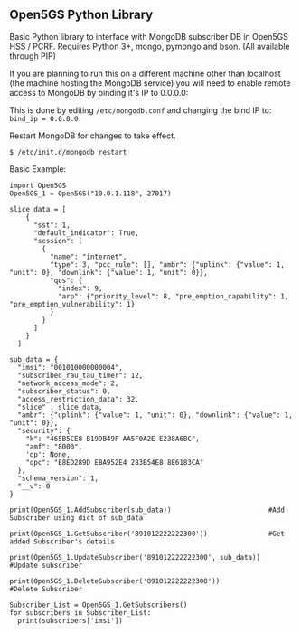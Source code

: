 ## Open5GS Python Library

Basic Python library to interface with MongoDB subscriber DB in Open5GS HSS / PCRF. Requires Python 3+, mongo, pymongo and bson. (All available through PIP)

If you are planning to run this on a different machine other than localhost (the machine hosting the MongoDB service) you will need to enable remote access to MongoDB by binding it's IP to 0.0.0.0:

This is done by editing ```/etc/mongodb.conf``` and changing the bind IP to:
``` bind_ip = 0.0.0.0 ```

Restart MongoDB for changes to take effect.

``` $ /etc/init.d/mongodb restart ```


Basic Example:
```
import Open5GS
Open5GS_1 = Open5GS("10.0.1.118", 27017)

slice_data = [
    {
      "sst": 1,
      "default_indicator": True,
      "session": [
        {
          "name": "internet",
          "type": 3, "pcc_rule": [], "ambr": {"uplink": {"value": 1, "unit": 0}, "downlink": {"value": 1, "unit": 0}},
          "qos": {
            "index": 9,
            "arp": {"priority_level": 8, "pre_emption_capability": 1, "pre_emption_vulnerability": 1}
          }
        }
      ]
    }
  ]

sub_data = {
  "imsi": "001010000000004",
  "subscribed_rau_tau_timer": 12,
  "network_access_mode": 2,
  "subscriber_status": 0,
  "access_restriction_data": 32,
  "slice" : slice_data,
  "ambr": {"uplink": {"value": 1, "unit": 0}, "downlink": {"value": 1, "unit": 0}},
  "security": {
    "k": "465B5CE8 B199B49F AA5F0A2E E238A6BC",
    "amf": "8000",
    'op': None,
    "opc": "E8ED289D EBA952E4 283B54E8 8E6183CA"
  },
  "schema_version": 1,
  "__v": 0
}

print(Open5GS_1.AddSubscriber(sub_data))                        #Add Subscriber using dict of sub_data

print(Open5GS_1.GetSubscriber('891012222222300'))               #Get added Subscriber's details

print(Open5GS_1.UpdateSubscriber('891012222222300', sub_data))  #Update subscriber

print(Open5GS_1.DeleteSubscriber('891012222222300'))            #Delete Subscriber

Subscriber_List = Open5GS_1.GetSubscribers()
for subscribers in Subscriber_List:
  print(subscribers['imsi'])

```
